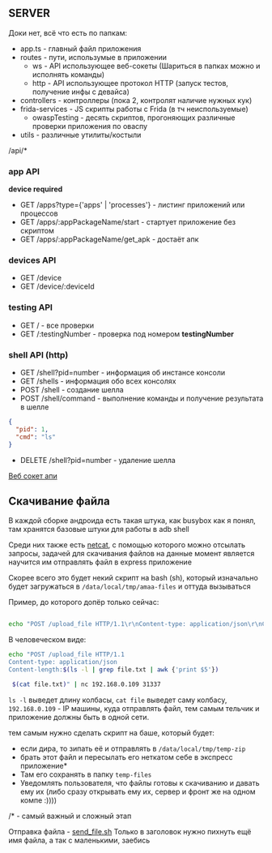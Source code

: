 ## SERVER

Доки нет, всё что есть по папкам:

* app.ts - главный файл приложения
* routes - пути, использумые в приложении
    * ws - API использующее веб-сокеты (Шариться в папках можно и исполнять команды)
    * http - API использующее протокол HTTP (запуск тестов, получение инфы с девайса)
* controllers - контроллеры (пока 2, контролят наличие нужных кук)
* frida-services - JS скрипты работы с Frida (в тч неиспользуемые)
    * owaspTesting - десять скриптов, прогоняющих различные проверки приложения по оваспу
* utils - различные утилиты/костыли

/api/*

### app API

**device required**

* GET /apps?type={'apps' | 'processes'} - листинг приложений или процессов
* GET /apps/:appPackageName/start - стартует приложение без скриптом
* GET /apps/:appPackageName/get_apk - достаёт апк

### devices API

* GET /device
* GET /device/:deviceId

### testing API

* GET / - все проверки
* GET /:testingNumber - проверка под номером __testingNumber__

### shell API (http)

* GET /shell?pid=number - информация об инстансе консоли
* GET /shells - информация обо всех консолях
* POST /shell - создание шелла
* POST /shell/command - выполнение команды и получение результата в шелле

```json
{
  "pid": 1,
  "cmd": "ls"
}
```

* DELETE /shell?pid=number - удаление шелла

[Веб сокет апи](./AllWebSocketsApi.md)

## Скачивание файла

В каждой сборке андроида есть такая штука, как busybox как я понял,
там хранятся базовые штуки для работы в adb shell

Среди них также есть [netcat](https://ru.wikipedia.org/wiki/Netcat), с помощью которого можно отсылать запросы,
задачей для скачивания файлов на данные момент является научится им отправлять файл в express приложение

Скорее всего это будет некий скрипт на bash (sh), который изначально будет загружаться в `/data/local/tmp/amaa-files`
и оттуда вызываться

Пример, до которого допёр только сейчас:

```bash

echo "POST /upload_file HTTP/1.1\r\nContent-type: application/json\r\nContent-length:$(ls -l | grep file.txt | awk {'print $5'})\r\n\r\n $(cat file.txt)" | nc 192.168.0.109 31337

```

В человеческом виде:

```bash
echo "POST /upload_file HTTP/1.1
Content-type: application/json
Content-length:$(ls -l | grep file.txt | awk {'print $5'})

 $(cat file.txt)" | nc 192.168.0.109 31337
```

`ls -l` выведет длину колбасы,
`cat file` выведет саму колбасу,
`192.168.0.109` - IP машины, куда отправлять файл, тем самым тельчик и приложение должны быть в одной сети.

тем самым нужно сделать скрипт на баше, который будет:

* если дира, то зипать её и отправлять в `/data/local/tmp/temp-zip`
* брать этот файл и пересылать его неткатом себе в экспресс приложение*
* Там его сохранять в папку `temp-files`
* Уведомлять пользователя, что файлы готовы к скачиванию и давать ему их (либо сразу открывать ему их, сервер и фронт же
  на одном компе :))))

/* - самый важный и сложный этап

Отправка файла - [send_file.sh](./send_file.sh)
Только в заголовок нужно пихнуть ещё имя файла, а так с маленькими, заебись

